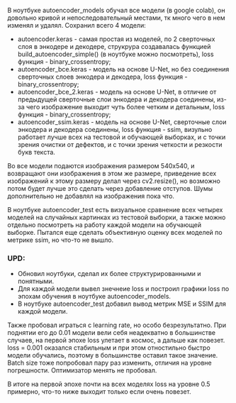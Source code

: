 В ноутбуке autoencoder_models обучал все модели (в google colab), он довольно кривой и непоследовательный местами, тк много чего в нем изменял и удалял. Сохранил всего 4 модели:
   - autoencoder.keras - самая простая из моделей, по 2 сверточных слоя в энкодере и декодере, струкрура создавалась функцией build_autoencoder_simple() (в ноутбуке можно посмотреть), loss функция - binary_crossentropy;
   - autoencoder_bce.keras - модель на основе U-Net, но без соединения сверточных слоев энкодера и декодера, loss функция - binary_crossentropy;
   - autoencoder_bce_2.keras - модель на основе U-Net, в отличие от предыдущей сверточные слои энкодера и декодера соединены, из-за чего изображение выходит чуть более четким и детальным, loss функция - binary_crossentropy;
   - autoencoder_ssim.keras - модель на основе U-Net, сверточные слои энкодера и декодера соединены, loss функция - ssim, визульно работает лучше всех на тестовой и обучающей выборках, и с точки зрения очистки от дефектов, и с точки зрения четкости и резкости букв текста.

Во все модели подаются изображения размером 540x540, и возвращают они изображения в этом же размере, приведение всех изображений к этому размеру делал через cv2.resize(), но возможно потом будет лучше это сделать через добавление отступов.
Шумы дополнительно не добавлял на изображения пока что.

В ноутбуке autoencoder_test есть визуальное сравнение всех четырех моделей на случайных картинках из тестовой выборки, а также можно отдельно посмотреть на работу каждой модели на обучающей выборке.
Пытался еще сделать объективную оценку всех моделей по метрике ssim, но что-то не вышло.  

### UPD:
- Обновил ноутбуки, сделал их более структурированными и понятными.
- Для каждой модели вывел знечнеие loss и построил графики loss по эпохам обучения в ноутбуке autoencoder_models.
- В ноутбуке autoencoder_test добавил вывод метрик MSE и SSIM для каждой модели.

Также пробовал играться с learning rate, но особо безрезультатно. При поднятии его до 0.01 модели вели себя неадекватно в большинстве случаев, на первой эпохе loss улетает в космос, а дальше как повезет. loss = 0.001 оказался стабильным и при этом отностильно быстро модели обучались, поэтому в большинстве оставил такое значение. Batch size тоже попробовал пару раз изменить, отличия на уровне погрешности. Оптимизатор менять не пробовал.

В итоге на первой эпохе почти на всех моделях loss на уровне 0.5 примерно, что-то ниже выходит только если очень повезет.
